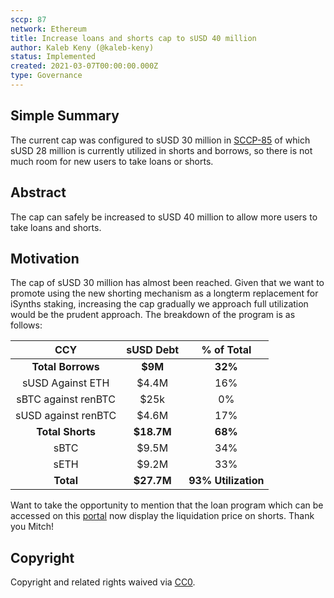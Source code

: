 ```yaml
---
sccp: 87
network: Ethereum
title: Increase loans and shorts cap to sUSD 40 million
author: Kaleb Keny (@kaleb-keny)
status: Implemented
created: 2021-03-07T00:00:00.000Z
type: Governance
---
```


<!--You can leave these HTML comments in your merged SCCP and delete the visible duplicate text guides, they will not appear and may be helpful to refer to if you edit it again. This is the suggested template for new SCCPs. Note that an SCCP number will be assigned by an editor. When opening a pull request to submit your SCCP, please use an abbreviated title in the filename, `sccp-draft_title_abbrev.md`. The title should be 44 characters or less.-->

## Simple Summary

<!--"If you can't explain it simply, you don't understand it well enough." Provide a simplified and layman-accessible explanation of the SCCP.-->

The current cap was configured to sUSD 30 million in [SCCP-85](https://sips.synthetix.io/sccp/sccp-85) of which sUSD 28 million is currently utilized in shorts and borrows, so there is not much room for new users to take loans or shorts.

## Abstract

<!--A short (~200 word) description of the variable change proposed.-->

The cap can safely be increased to sUSD 40 million to allow more users to take loans and shorts.

## Motivation

<!--The motivation is critical for SCCPs that want to update variables within Synthetix. It should clearly explain why the existing variable is not incentive aligned. SCCP submissions without sufficient motivation may be rejected outright.-->

The cap of sUSD 30 million has almost been reached. Given that we want to promote using the new shorting mechanism as a longterm replacement for iSynths staking, increasing the cap gradually we approach full utilization would be the prudent approach.
The breakdown of the program is as follows:

|         CCY         | sUSD Debt  |     % of Total      |
| :-----------------: | :--------: | :-----------------: |
|  **Total Borrows**  |  **$9M**   |       **32%**       |
|  sUSD Against ETH   |   $4.4M    |         16%         |
| sBTC against renBTC |    $25k    |         0%          |
| sUSD against renBTC |   $4.6M    |         17%         |
|  **Total Shorts**   | **$18.7M** |       **68%**       |
|        sBTC         |   $9.5M    |         34%         |
|        sETH         |   $9.2M    |         33%         |
|      **Total**      | **$27.7M** | **93% Utilization** |

Want to take the opportunity to mention that the loan program which can be accessed on this [portal](https://synthetix.surge.sh/) now display the liquidation price on shorts. Thank you Mitch!

## Copyright

Copyright and related rights waived via [CC0](https://creativecommons.org/publicdomain/zero/1.0/).

